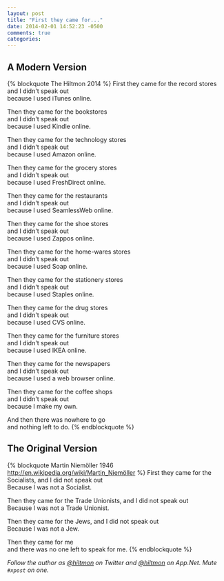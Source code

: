 ```yaml
---
layout: post
title: "First they came for..."
date: 2014-02-01 14:52:23 -0500
comments: true
categories: 
---
```


## A Modern Version

{% blockquote The Hiltmon 2014 %}
First they came for the record stores<br/>and I didn't speak out<br/>because I used iTunes online.

Then they came for the bookstores<br/>and I didn't speak out<br/>because I used Kindle online.

Then they came for the technology stores<br/>and I didn't speak out<br/>because I used Amazon online.

Then they came for the grocery stores<br/>and I didn't speak out<br/>because I used FreshDirect online.

Then they came for the restaurants<br/>and I didn't speak out<br/>because I used SeamlessWeb online.

Then they came for the shoe stores<br/>and I didn't speak out<br/>because I used Zappos online.

Then they came for the home-wares stores<br/>and I didn't speak out<br/>because I used Soap online.

Then they came for the stationery stores<br/>and I didn't speak out<br/>because I used Staples online.

Then they came for the drug stores<br/>and I didn't speak out<br/>because I used CVS online.

Then they came for the furniture stores<br/>and I didn't speak out<br/>because I used IKEA online.

Then they came for the newspapers<br/>and I didn't speak out<br/>because I used a web browser online.

Then they came for the coffee shops<br/>and I didn't speak out<br/>because I make my own.

And then there was nowhere to go<br/>and nothing left to do.
{% endblockquote %}

## The Original Version

{% blockquote Martin Niemöller 1946 http://en.wikipedia.org/wiki/Martin_Niemöller %}
First they came for the Socialists, and I did not speak out<br/>Because I was not a Socialist.

Then they came for the Trade Unionists, and I did not speak out<br/>Because I was not a Trade Unionist.

Then they came for the Jews, and I did not speak out<br/>Because I was not a Jew.

Then they came for me<br/>and there was no one left to speak for me.
{% endblockquote %}

*Follow the author as [@hiltmon](https://twitter.com/hiltmon) on Twitter and [@hiltmon](http://alpha.app.net/hiltmon) on App.Net. Mute `#xpost` on one.*
